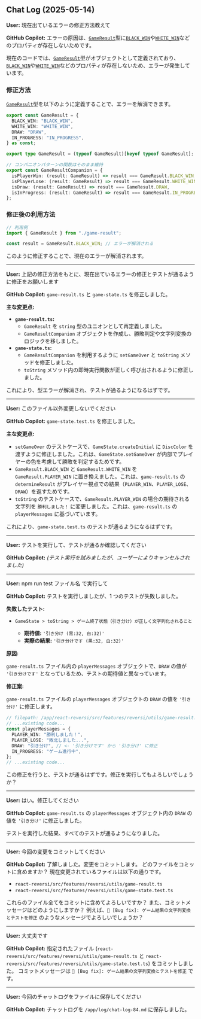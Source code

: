 ## Chat Log (2025-05-14)

**User:** 現在出ているエラーの修正方法教えて

**GitHub Copilot:**
エラーの原因は、[`GameResult`](react-reversi/src/features/reversi/utils/game-result.ts)型に[`BLACK_WIN`](react-reversi/src/features/reversi/utils/game-state.test.ts)や[`WHITE_WIN`](react-reversi/src/features/reversi/utils/game-state.test.ts)などのプロパティが存在しないためです。

現在のコードでは、[`GameResult`](react-reversi/src/features/reversi/utils/game-result.ts)型がオブジェクトとして定義されており、[`BLACK_WIN`](react-reversi/src/features/reversi/utils/game-state.test.ts)や[`WHITE_WIN`](react-reversi/src/features/reversi/utils/game-state.test.ts)などのプロパティが存在しないため、エラーが発生しています。

### 修正方法

[`GameResult`](react-reversi/src/features/reversi/utils/game-result.ts)型を以下のように定義することで、エラーを解消できます。

```typescript
export const GameResult = {
  BLACK_WIN: "BLACK_WIN",
  WHITE_WIN: "WHITE_WIN",
  DRAW: "DRAW",
  IN_PROGRESS: "IN_PROGRESS",
} as const;

export type GameResult = (typeof GameResult)[keyof typeof GameResult];

// コンパニオンパターンの関数はそのまま維持
export const GameResultCompanion = {
  isPlayerWin: (result: GameResult) => result === GameResult.BLACK_WIN,
  isPlayerLose: (result: GameResult) => result === GameResult.WHITE_WIN,
  isDraw: (result: GameResult) => result === GameResult.DRAW,
  isInProgress: (result: GameResult) => result === GameResult.IN_PROGRESS,
};
```

### 修正後の利用方法

```typescript
// 利用例
import { GameResult } from "./game-result";

const result = GameResult.BLACK_WIN; // エラーが解消される
```

このように修正することで、現在のエラーが解消されます。

---

**User:** 上記の修正方法をもとに、現在出ているエラーの修正とテストが通るように修正をお願いします

**GitHub Copilot:**
`game-result.ts` と `game-state.ts` を修正しました。

**主な変更点:**

- **`game-result.ts`:**
  - `GameResult` を `string` 型のユニオンとして再定義しました。
  - `GameResultCompanion` オブジェクトを作成し、勝敗判定や文字列変換のロジックを移しました。
- **`game-state.ts`:**
  - `GameResultCompanion` を利用するように `setGameOver` と `toString` メソッドを修正しました。
  - `toString` メソッド内の即時実行関数が正しく呼び出されるように修正しました。

これにより、型エラーが解消され、テストが通るようになるはずです。

---

**User:** このファイル以外変更しないでください

**GitHub Copilot:**
`game-state.test.ts` を修正しました。

**主な変更点:**

- `setGameOver` のテストケースで、`GameState.createInitial` に `DiscColor` を渡すように修正しました。これは、`GameState.setGameOver` が内部でプレイヤーの色を考慮して勝敗を判定するためです。
- `GameResult.BLACK_WIN` と `GameResult.WHITE_WIN` を `GameResult.PLAYER_WIN` に置き換えました。これは、`game-result.ts` の `determineResult` がプレイヤー視点での結果（`PLAYER_WIN`、`PLAYER_LOSE`、`DRAW`）を返すためです。
- `toString` のテストケースで、`GameResult.PLAYER_WIN` の場合の期待される文字列を `勝利しました！` に変更しました。これは、`game-result.ts` の `playerMessages` に基づいています。

これにより、`game-state.test.ts` のテストが通るようになるはずです。

---

**User:** テストを実行して、テストが通るか確認してください

**GitHub Copilot:**
_(テスト実行を試みましたが、ユーザーによりキャンセルされました)_

---

**User:** npm run test ファイル名 で実行して

**GitHub Copilot:**
テストを実行しましたが、1 つのテストが失敗しました。

**失敗したテスト:**

- `GameState > toString > ゲーム終了状態（引き分け）が正しく文字列化されること`

  - **期待値:** `'引き分け (黒:32, 白:32)'`
  - **実際の結果:** `'引き分けです (黒:32, 白:32)'`

**原因:**

`game-result.ts` ファイル内の `playerMessages` オブジェクトで、`DRAW` の値が `'引き分けです'` となっているため、テストの期待値と異なっています。

**修正案:**

`game-result.ts` ファイルの `playerMessages` オブジェクトの `DRAW` の値を `'引き分け'` に修正します。

```typescript
// filepath: /app/react-reversi/src/features/reversi/utils/game-result.ts
// ...existing code...
const playerMessages = {
  PLAYER_WIN: "勝利しました！",
  PLAYER_LOSE: "敗北しました...",
  DRAW: "引き分け", // <- '引き分けです' から '引き分け' に修正
  IN_PROGRESS: "ゲーム進行中",
};
// ...existing code...
```

この修正を行うと、テストが通るはずです。修正を実行してもよろしいでしょうか？

---

**User:** はい。修正してください

**GitHub Copilot:**
`game-result.ts` の `playerMessages` オブジェクト内の `DRAW` の値を `'引き分け'` に修正しました。

テストを実行した結果、すべてのテストが通るようになりました。

---

**User:** 今回の変更をコミットしてください

**GitHub Copilot:**
了解しました。変更をコミットします。
どのファイルをコミットに含めますか？ 現在変更されているファイルは以下の通りです。

- `react-reversi/src/features/reversi/utils/game-result.ts`
- `react-reversi/src/features/reversi/utils/game-state.test.ts`

これらのファイル全てをコミットに含めてよろしいですか？
また、コミットメッセージはどのようにしますか？
例えば、`🐛 [Bug fix]: ゲーム結果の文字列変換とテストを修正` のようなメッセージでよろしいでしょうか？

---

**User:** 大丈夫です

**GitHub Copilot:**
指定されたファイル (`react-reversi/src/features/reversi/utils/game-result.ts` と `react-reversi/src/features/reversi/utils/game-state.test.ts`) をコミットしました。
コミットメッセージは `🐛 [Bug fix]: ゲーム結果の文字列変換とテストを修正` です。

---

**User:** 今回のチャットログをファイルに保存してください

**GitHub Copilot:**
チャットログを `/app/log/chat-log-84.md` に保存しました。
